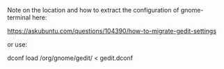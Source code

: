 Note on the location and how to extract the configuration of gnome-terminal here:

https://askubuntu.com/questions/104390/how-to-migrate-gedit-settings

or use:

dconf load /org/gnome/gedit/ < gedit.dconf
